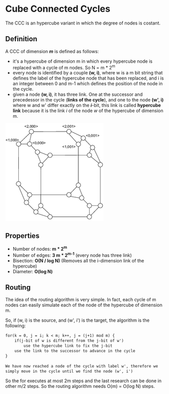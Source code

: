 # Cube Connected Cycles
The CCC is an hypercube variant in which the degree of nodes is costant.
## Definition
A CCC of dimension ***m*** is defined as follows:
- it's a hypercube of dimension m in which every hypercube node is replaced with a cycle of m nodes. So N = m * 2<sup>m</sup>
- every node is identified by a couple **(w, i)**, where w is a m bit string that defines the label of the hypercube node that has been replaced, and i is an integer between 0 and m-1 which defines the position of the node in the cycle.
- given a node **(w, i)**, it has three link. One at the successor and precedessor in the cycle (**links of the cycle**), and one to the node **(w', i)** where w and w' differ exactly on the ***i***-bit, this link is called **hypercube link** because it is the link *i* of the node *w* of the hypercube of dimension m.


![alt](resources/A-3-dimensional-Cube-Connected-Cycles.png)


## Properties
- Number of nodes: **m * 2<sup>m</sup>**
- Number of edges: **3 m * 2<sup>m-1</sup>** (every node has three link)
- Bisection: **O(N / log N)** (Removes all the i-dimension link of the hypercube)
- Diameter: **O(log N)**

## Routing
The idea of the routing algorithm is very simple. In fact, each cycle of m nodes can easily simulate each of the node of the hypercube of dimension m.

So, if (w, i) is the source, and (w', i') is the target, the algorithm is the following:

```
for(k = 0, j = i; k < m; k++, j = (j+1) mod m) {
    if(j-bit of w is different from the j-bit of w')
        use the hypercube link to fix the j-bit
    use the link to the successor to advance in the cycle
}

We have now reached a node of the cycle with label w', therefore we simply move in the cycle until we find the node (w', i')
```
So the for executes at most 2m steps and the last research can be done in other m/2 steps. So the routing algorithm needs O(m) = O(log N) steps.